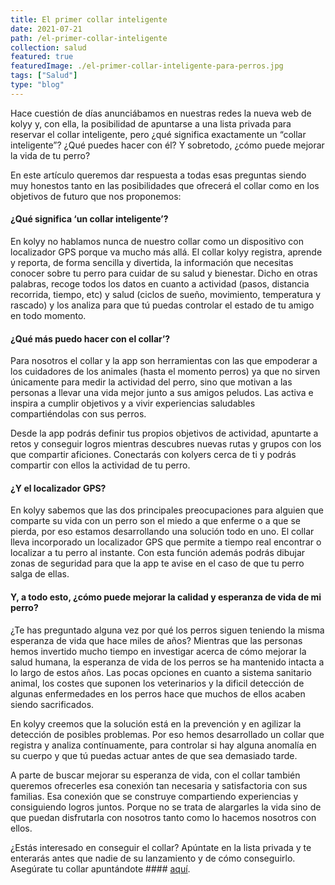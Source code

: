 ```yaml
---
title: El primer collar inteligente
date: 2021-07-21
path: /el-primer-collar-inteligente
collection: salud
featured: true
featuredImage: ./el-primer-collar-inteligente-para-perros.jpg
tags: ["Salud"]
type: "blog"
---
```


Hace cuestión de días anunciábamos en nuestras redes la nueva web de kolyy y, con ella, la posibilidad de apuntarse a una lista privada para reservar el collar inteligente, pero ¿qué significa exactamente un “collar inteligente”? ¿Qué puedes hacer con él? Y sobretodo, ¿cómo puede mejorar la vida de tu perro?

En este artículo queremos dar respuesta a todas esas preguntas siendo muy honestos tanto en las posibilidades que ofrecerá el collar como en los objetivos de futuro que nos proponemos:


#### ¿Qué significa ‘un collar inteligente’?

En kolyy no hablamos nunca de nuestro collar como un dispositivo con localizador GPS porque va mucho más allá. El collar kolyy registra, aprende y reporta, de forma sencilla y divertida, la información que necesitas conocer sobre tu perro para cuidar de su salud y bienestar. Dicho en otras palabras, recoge todos los datos en cuanto a actividad (pasos, distancia recorrida, tiempo, etc) y salud (ciclos de sueño, movimiento, temperatura y rascado) y los analiza para que tú puedas controlar el estado de tu amigo en todo momento.


#### ¿Qué más puedo hacer con el collar’?

Para nosotros el collar y la app son herramientas con las que empoderar a los cuidadores de los animales (hasta el momento perros) ya que no sirven únicamente para medir la actividad del perro, sino que motivan a las personas a llevar una vida mejor junto a sus amigos peludos. Las activa e inspira a cumplir objetivos y a vivir experiencias saludables compartiéndolas con sus perros. 

Desde la app podrás definir tus propios objetivos de actividad, apuntarte a retos y conseguir logros mientras descubres nuevas rutas y grupos con los que compartir aficiones. Conectarás con kolyers cerca de ti y podrás compartir con ellos la actividad de tu perro.


#### ¿Y el localizador GPS?

En kolyy sabemos que las dos principales preocupaciones para alguien que comparte su vida con un perro son el miedo a que enferme o a que se pierda, por eso estamos desarrollando una solución todo en uno. El collar lleva incorporado un localizador GPS que permite a tiempo real encontrar o localizar a tu perro al instante. Con esta función además podrás dibujar zonas de seguridad para que la app te avise en el caso de que tu perro salga de ellas.


#### Y, a todo esto, ¿cómo puede mejorar la calidad y esperanza de vida de mi perro?

¿Te has preguntado alguna vez por qué los perros siguen teniendo la misma esperanza de vida que hace miles de años? Mientras que las personas hemos invertido mucho tiempo en investigar acerca de cómo mejorar la salud humana, la esperanza de vida de los perros se ha mantenido intacta a lo largo de estos años. Las pocas opciones en cuanto a sistema sanitario animal, los costes que suponen los veterinarios y la dificil detección de algunas enfermedades en los perros hace que muchos de ellos acaben siendo sacrificados. 

En kolyy creemos que la solución está en la prevención y en agilizar la detección de posibles problemas. Por eso hemos desarrollado un collar que registra y analiza contínuamente, para controlar si hay alguna anomalía en su cuerpo y que tú puedas actuar antes de que sea demasiado tarde.

A parte de buscar mejorar su esperanza de vida, con el collar también queremos ofrecerles esa conexión tan necesaria y satisfactoria con sus familias. Esa conexión que se construye compartiendo experiencias y consiguiendo logros juntos. Porque no se trata de alargarles la vida sino de que puedan disfrutarla con nosotros tanto como lo hacemos nosotros con ellos.

¿Estás interesado en conseguir el collar? Apúntate en la lista privada y te enterarás antes que nadie de su lanzamiento y de cómo conseguirlo. Asegúrate tu collar apuntándote #### [aquí](https://kolyy.com/es/reserva-collar-kolyy).
